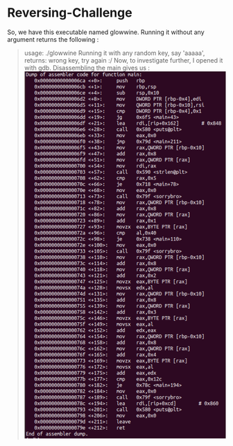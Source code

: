 # Reversing-Challenge

So, we have this executable named glowwine.
Running it without any argument returns the following :
> usage: ./glowwine <key>
Running it with any random key, say 'aaaaa', returns:
> wrong key, try again :/
Now, to investigate further, I opened it with gdb. Disassembling the main gives us :
![Screen-shot](https://github.com/angad-k/Reversing-Challenge/blob/master/Screenshot%20from%202020-03-19%2021-39-08.png)







